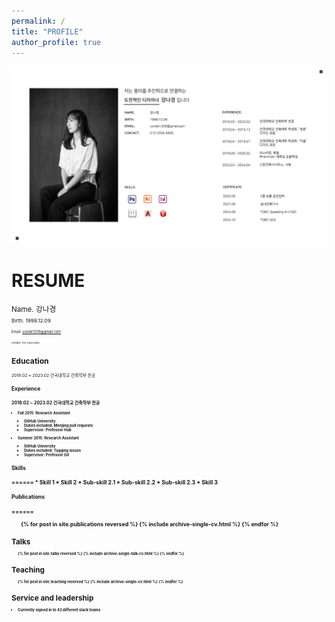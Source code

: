 ```yaml
---
permalink: /
title: "PROFILE"
author_profile: true
---
```


<img src='/images/2.png'>

<h1>RESUME</h1>

<small>Name.      강나경<small><br>
<small>Birth.     1999.12.09<small><br>
<small>Email.     yuriak1209@gmail.com<small><br>
<small>Contact.   010 3306 6806<small><br>

<h2>Education</h2>

<small>2018.02 ~ 2023.02   건국대학교 건축학부 전공<small>

<h2>Experience<h2>

<small>2018.02 ~ 2023.02   건국대학교 건축학부 전공<small>

* Fall 2015: Research Assistant
  * GitHub University
  * Duties included: Merging pull requests
  * Supervisor: Professor Hub

* Summer 2015: Research Assistant
  * GitHub University
  * Duties included: Tagging issues
  * Supervisor: Professor Git
  
<h2>Skills<h2>
======
* Skill 1
* Skill 2
  * Sub-skill 2.1
  * Sub-skill 2.2
  * Sub-skill 2.3
* Skill 3

<h2>Publications<h2>
======
  <ul>{% for post in site.publications reversed %}
    {% include archive-single-cv.html %}
  {% endfor %}</ul>
  
Talks
======
  <ul>{% for post in site.talks reversed %}
    {% include archive-single-talk-cv.html  %}
  {% endfor %}</ul>
  
Teaching
======
  <ul>{% for post in site.teaching reversed %}
    {% include archive-single-cv.html %}
  {% endfor %}</ul>
  
Service and leadership
======
* Currently signed in to 43 different slack teams
